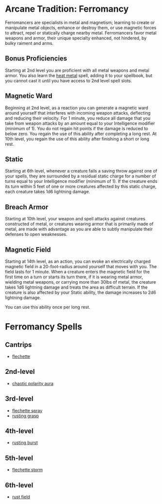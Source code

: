 # Arcane Tradition: Ferromancy
Ferromancers are specialists in metal and magnetism; learning to create or manipulate metal objects, enhance or destroy them, or use magnetic forces to attract, repel or statically charge nearby metal. Ferromancers favor metal weapons and armor, their unique specialty enhanced, not hindered, by bulky raiment and arms.

## Bonus Proficiencies
Starting at 2nd level you are proficient with all metal weapons and metal armor. You also learn the [heat metal](../../Magic/Spells/heat-metal.md) spell, adding it to your spellbook, but you cannot cast it until you have access to 2nd level spell slots.

## Magnetic Ward
Beginning at 2nd level, as a reaction you can generate a magnetic ward around yourself that interferes with incoming weapon attacks, deflecting and reducing their velocity. For 1 minute, you reduce all damage that you take from weapon attacks by an amount equal to your Intelligence modifier (minimum of 1). You do not regain hit points if the damage is reduced to below zero. You regain the use of this ability after completing a long rest. At 10th level, you regain the use of this ability after finishing a short or long rest.

## Static
Starting at 6th level, whenever a creature fails a saving throw against one of your spells, they are surrounded by a residual static charge for a number of turns equal to your Intelligence modifier (minimum of 1). If the creature ends its turn within 5 feet of one or more creatures affected by this static charge, each creature takes 1d6 lightning damage.

## Breach Armor
Starting at 10th level, your weapon and spell attacks against creatures constructed of metal, or creatures wearing armor that is primarily made of metal, are made with advantage as you are able to subtly manipulate their defenses to open weaknesses.

## Magnetic Field
Starting at 14th level, as an action, you can evoke an electrically charged magnetic field in a 20-foot-radius around yourself that moves with you. The field lasts for 1 minute. When a creature enters the magnetic field for the first time on a turn or starts its turn there, if it is wearing metal armor, wielding metal weapons, or carrying more than 30lbs of metal, the creature takes 1d6 lightning damage and treats the area as difficult terrain. If the creature is also affected by your Static ability, the damage increases to 2d6 lightning damage.

You can use this ability once per long rest.

# Ferromancy Spells

## Cantrips
* [flechette](../../Magic/Spells/flechette.md)

## 2nd-level
* [chaotic polarity aura](../../Magic/Spells/chaotic-polarity-aura.md)

## 3rd-level
* [flechette spray](../../Magic/Spells/flechette-spray.md)
* [rusting grasp](../../Magic/Spells/rusting-grasp.md)

## 4th-level
* [rusting burst](../../Magic/Spells/rusting-burst.md)

## 5th-level
* [flechette storm](../../Magic/Spells/flechette-storm.md)

## 6th-level
* [rust field](../../Magic/Spells/rust-field.md)

